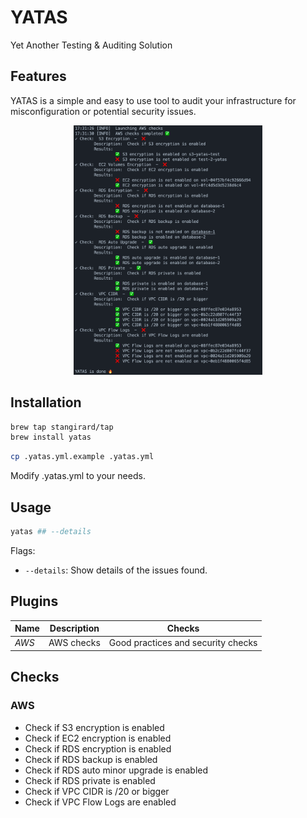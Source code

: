 # YATAS
Yet Another Testing &amp; Auditing Solution 

## Features
YATAS is a simple and easy to use tool to audit your infrastructure for misconfiguration or potential security issues.

<p align="center">
<img src="docs/demo.png" alt="demo" width="60%">
<p align="center">

## Installation

```bash
brew tap stangirard/tap
brew install yatas
```

```bash
cp .yatas.yml.example .yatas.yml
```

Modify .yatas.yml to your needs.

## Usage

```bash
yatas ## --details 
```

Flags:
- `--details`: Show details of the issues found.

## Plugins

| Name | Description | Checks |
|------|-------------|--------|
| *AWS* | AWS checks | Good practices and security checks|


## Checks 

### AWS

- Check if S3 encryption is enabled
- Check if EC2 encryption is enabled
- Check if RDS encryption is enabled
- Check if RDS backup is enabled
- Check if RDS auto minor upgrade is enabled
-  Check if RDS private is enabled
-  Check if VPC CIDR is /20 or bigger
-  Check if VPC Flow Logs are enabled

